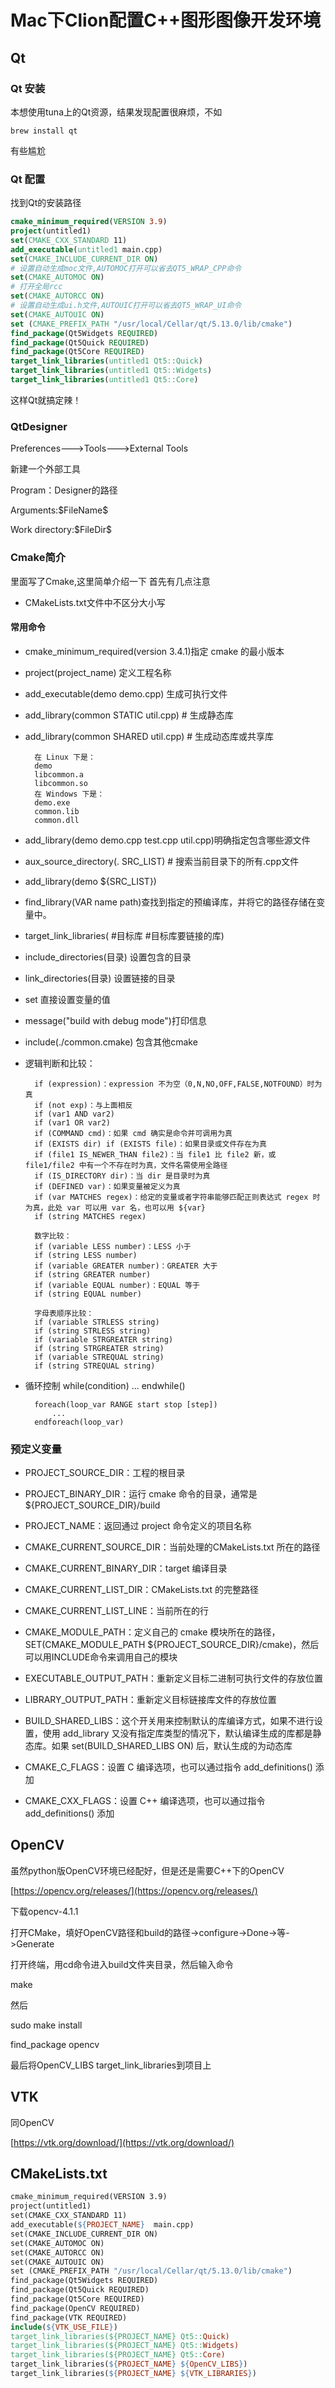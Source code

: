 # Mac下Clion配置C++图形图像开发环境

## Qt
### Qt 安装
本想使用tuna上的Qt资源，结果发现配置很麻烦，不如

	brew install qt

有些尴尬

### Qt 配置
找到Qt的安装路径

```cmake
cmake_minimum_required(VERSION 3.9)
project(untitled1)
set(CMAKE_CXX_STANDARD 11)
add_executable(untitled1 main.cpp)
set(CMAKE_INCLUDE_CURRENT_DIR ON)
# 设置自动生成moc文件,AUTOMOC打开可以省去QT5_WRAP_CPP命令
set(CMAKE_AUTOMOC ON)
# 打开全局rcc
set(CMAKE_AUTORCC ON)
# 设置自动生成ui.h文件,AUTOUIC打开可以省去QT5_WRAP_UI命令
set(CMAKE_AUTOUIC ON)
set (CMAKE_PREFIX_PATH "/usr/local/Cellar/qt/5.13.0/lib/cmake")
find_package(Qt5Widgets REQUIRED)
find_package(Qt5Quick REQUIRED)
find_package(Qt5Core REQUIRED)
target_link_libraries(untitled1 Qt5::Quick)
target_link_libraries(untitled1 Qt5::Widgets)
target_link_libraries(untitled1 Qt5::Core)
```

这样Qt就搞定辣！

### QtDesigner

Preferences--->Tools--->External Tools

新建一个外部工具

Program：Designer的路径

Arguments:\$FileName\$

Work directory:\$FileDir\$

### Cmake简介
里面写了Cmake,这里简单介绍一下
首先有几点注意

- CMakeLists.txt文件中不区分大小写


#### 常用命令
- cmake\_minimum\_required(version 3.4.1)指定 cmake 的最小版本
- project(project_name)    定义工程名称
- add\_executable(demo demo.cpp) 生成可执行文件
- add\_library(common STATIC util.cpp) # 生成静态库
- add_library(common SHARED util.cpp) # 生成动态库或共享库

		在 Linux 下是：
		demo
		libcommon.a
		libcommon.so
		在 Windows 下是：
		demo.exe
		common.lib
		common.dll
- add\_library(demo demo.cpp test.cpp util.cpp)明确指定包含哪些源文件
- aux\_source\_directory(. SRC_LIST) # 搜索当前目录下的所有.cpp文件
- add\_library(demo ${SRC_LIST})
- find\_library(VAR name path)查找到指定的预编译库，并将它的路径存储在变量中。
- target\_link\_libraries( #目标库 #目标库要链接的库)
- include_directories(目录) 设置包含的目录
- link_directories(目录) 设置链接的目录
- set 直接设置变量的值
- message("build with debug mode")打印信息
- include(./common.cmake) 包含其他cmake
- 逻辑判断和比较：

		if (expression)：expression 不为空（0,N,NO,OFF,FALSE,NOTFOUND）时为真
		if (not exp)：与上面相反
		if (var1 AND var2)
		if (var1 OR var2)
		if (COMMAND cmd)：如果 cmd 确实是命令并可调用为真
		if (EXISTS dir) if (EXISTS file)：如果目录或文件存在为真
		if (file1 IS_NEWER_THAN file2)：当 file1 比 file2 新，或 file1/file2 中有一个不存在时为真，文件名需使用全路径
		if (IS_DIRECTORY dir)：当 dir 是目录时为真
		if (DEFINED var)：如果变量被定义为真
		if (var MATCHES regex)：给定的变量或者字符串能够匹配正则表达式 regex 时为真，此处 var 可以用 var 名，也可以用 ${var}
		if (string MATCHES regex)
		
		数字比较：
		if (variable LESS number)：LESS 小于
		if (string LESS number)
		if (variable GREATER number)：GREATER 大于
		if (string GREATER number)
		if (variable EQUAL number)：EQUAL 等于
		if (string EQUAL number)
		
		字母表顺序比较：
		if (variable STRLESS string)
		if (string STRLESS string)
		if (variable STRGREATER string)
		if (string STRGREATER string)
		if (variable STREQUAL string)
		if (string STREQUAL string)
	
- 循环控制
		while(condition)
		    ...
		endwhile()
		
		foreach(loop_var RANGE start stop [step])
		    ...
		endforeach(loop_var)
### 预定义变量
- PROJECT\_SOURCE\_DIR：工程的根目录
- PROJECT\_BINARY\_DIR：运行 cmake 命令的目录，通常是 ${PROJECT_SOURCE_DIR}/build
- PROJECT\_NAME：返回通过 project 命令定义的项目名称
- CMAKE\_CURRENT\_SOURCE_DIR：当前处理的CMakeLists.txt 所在的路径
- CMAKE\_CURRENT\_BINARY\_DIR：target 编译目录
- CMAKE\_CURRENT\_LIST\_DIR：CMakeLists.txt 的完整路径
- CMAKE\_CURRENT\_LIST\_LINE：当前所在的行
- CMAKE\_MODULE\_PATH：定义自己的 cmake 模块所在的路径，SET(CMAKE\_MODULE\_PATH ${PROJECT\_SOURCE\_DIR}/cmake)，然后可以用INCLUDE命令来调用自己的模块
- EXECUTABLE\_OUTPUT\_PATH：重新定义目标二进制可执行文件的存放位置
- LIBRARY\_OUTPUT\_PATH：重新定义目标链接库文件的存放位置
		
- BUILD\_SHARED\_LIBS：这个开关用来控制默认的库编译方式，如果不进行设置，使用 add\_library 又没有指定库类型的情况下，默认编译生成的库都是静态库。如果 set(BUILD_SHARED_LIBS ON) 后，默认生成的为动态库
- CMAKE\_C\_FLAGS：设置 C 编译选项，也可以通过指令 add_definitions() 添加
- CMAKE\_CXX\_FLAGS：设置 C++ 编译选项，也可以通过指令 add_definitions() 添加

## OpenCV
虽然python版OpenCV环境已经配好，但是还是需要C++下的OpenCV

[https://opencv.org/releases/](https://opencv.org/releases/)

下载opencv-4.1.1

打开CMake，填好OpenCV路径和build的路径->configure->Done->等->Generate

打开终端，用cd命令进入build文件夹目录，然后输入命令

make

然后

sudo make install

find\_package opencv

最后将OpenCV\_LIBS target\_link\_libraries到项目上

## VTK
同OpenCV

[https://vtk.org/download/](https://vtk.org/download/)

## CMakeLists.txt
```makefile
cmake_minimum_required(VERSION 3.9)
project(untitled1)
set(CMAKE_CXX_STANDARD 11)
add_executable(${PROJECT_NAME}  main.cpp)
set(CMAKE_INCLUDE_CURRENT_DIR ON)
set(CMAKE_AUTOMOC ON)
set(CMAKE_AUTORCC ON)
set(CMAKE_AUTOUIC ON)
set (CMAKE_PREFIX_PATH "/usr/local/Cellar/qt/5.13.0/lib/cmake")
find_package(Qt5Widgets REQUIRED)
find_package(Qt5Quick REQUIRED)
find_package(Qt5Core REQUIRED)
find_package(OpenCV REQUIRED)
find_package(VTK REQUIRED)
include(${VTK_USE_FILE})
target_link_libraries(${PROJECT_NAME} Qt5::Quick)
target_link_libraries(${PROJECT_NAME} Qt5::Widgets)
target_link_libraries(${PROJECT_NAME} Qt5::Core)
target_link_libraries(${PROJECT_NAME} ${OpenCV_LIBS})
target_link_libraries(${PROJECT_NAME} ${VTK_LIBRARIES})
```

